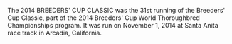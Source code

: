 The 2014 BREEDERS' CUP CLASSIC was the 31st running of the Breeders' Cup Classic, part of the 2014 Breeders' Cup World Thoroughbred Championships program. It was run on November 1, 2014 at Santa Anita race track in Arcadia, California.
